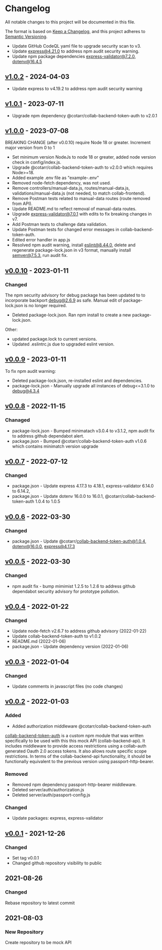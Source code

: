 # Changelog

All notable changes to this project will be documented in this file.

The format is based on [Keep a Changelog](https://keepachangelog.com/en/1.0.0/),
and this project adheres to
[Semantic Versioning](https://semver.org/spec/v2.0.0.html).


- Update GitHub CodeQL yaml file to upgrade security scan to v3.
- Update express@4.21.0 to address npm audit security warning.
- Update npm package dependencies express-validator@7.2.0, dotenv@16.4.5

## [v1.0.2](https://github.com/cotarr/collab-backend-api/releases/tag/v1.0.2) - 2024-04-03

- Update express to v4.19.2 to address npm audit security warning

## [v1.0.1](https://github.com/cotarr/collab-backend-api/releases/tag/v1.0.1) - 2023-07-11

- Upgrade npm dependency @cotarr/collab-backend-token-auth to v2.0.1

## [v1.0.0](https://github.com/cotarr/collab-backend-api/releases/tag/v1.0.0) - 2023-07-08

BREAKING CHANGE (after v0.0.10) require Node 18 or greater. Increment major version from 0 to 1

- Set minimum version NodeJs to node 18 or greater, added node version check in config/index.js.
- Upgrade @cotarr/collab-backend-token-auth to v2.0.0 which requires Node>=18.
- Added example .env file as "example-.env"
- Removed node-fetch dependency, was not used.
- Remove controllers/manual-data.js, routes/manual-data.js, validations/manual-data.js (not needed, to match collab-frontend).
- Remove Postman tests related to manual-data routes (route removed from API).
- Update README.md to reflect removal of manual-data routes.
- Upgrade express-validator@7.0.1 with edits to fix breaking changes in v7.
- Add Postman tests to challenge data validation.
- Update Postman tests for changed error messages in collab-backend-token-auth.
- Edited error handler in app.js
- Resolved npm audit warning, install eslint@8.44.0, delete and regenerate package-lock.json in v3 format, manually install semver@7.5.3, run audit fix.

## [v0.0.10](https://github.com/cotarr/collab-backend-api/releases/tag/v0.0.10) - 2023-01-11

### Changed

The npm security advisory for debug package has been updated to 
to incorporate backport debug@2.6.9 as safe. Manual edit of package-lock.json is 
no longer required.

- Deleted package-lock.json. Ran npm install to create a new package-lock.json.

Other:

- updated package.lock to current versions.
- Updated .eslintrc.js due to upgraded eslint version.

## [v0.0.9](https://github.com/cotarr/collab-backend-api/releases/tag/v0.0.9) - 2023-01-11

To fix npm audit warning:

- Deleted package-lock.json, re-installed eslint and dependencies.
- package-lock.json - Manually upgrade all instances of debug<=3.1.0 to debug@4.3.4

## [v0.0.8](https://github.com/cotarr/collab-backend-api/releases/tag/v0.0.8) - 2022-11-15

### Chanaged

- package-lock.json - Bumped minimatach v3.0.4 to v3.1.2, npm audit fix to address github dependabot alert.
- package.json - Bumped @cotarr/collab-backend-token-auth v1.0.6 which contains minimatch version upgrade

## [v0.0.7](https://github.com/cotarr/collab-backend-api/releases/tag/v0.0.7) - 2022-07-12

### Changed

- package.json - Update express 4.17.3 to 4.18.1, express-validator 6.14.0 to 6.14.2, 
- package.json - Update dotenv 16.0.0 to 16.0.1, @cotarr/collab-backend-token-auth 1.0.4 to 1.0.5
## [v0.0.6](https://github.com/cotarr/collab-backend-api/releases/tag/v0.0.6) - 2022-03-30

### Changed

- package.json - Update @cotarr/collab-backend-token-auth@1.0.4, dotenv@16.0.0, express@4.17.3

## [v0.0.5](https://github.com/cotarr/collab-backend-api/releases/tag/v0.0.5) - 2022-03-30

### Changed

- npm audit fix - bump mimimist 1.2.5 to 1.2.6 to address github dependabot security advisory for prototype pollution.

## [v0.0.4](https://github.com/cotarr/collab-backend-api/releases/tag/v0.0.4) - 2022-01-22

### Changed

* Update node-fetch v2.6.7 to address github advisory (2022-01-22)
* Update collab-backend-token-auth to v1.0.2
* README.md (2022-01-06)
* package.json - Update dependency version (2022-01-06)

## [v0.0.3](https://github.com/cotarr/collab-backend-api/releases/tag/v0.0.3) - 2022-01-04

### Changed

* Update comments in javascript files (no code changes)

## [v0.0.2](https://github.com/cotarr/collab-backend-api/releases/tag/v0.0.2) - 2022-01-03

### Added

- Added authorization middleware @cotarr/collab-backend-token-auth

[collab-backend-token-auth](https://github.com/cotarr/collab-backend-token-auth)
is a custom npm module that was written specifically to be used with this 
this mock API (collab-backend-api). 
It includes middleware to provide access restrictions using a
collab-auth generated Oauth 2.0 access tokens. It also allows route specific
scope restrictions. In terms of the collab-backend-api functionality,
it should be functionally equivalent to the previous version using passport-http-bearer.

### Removed

- Removed npm dependency passport-http-bearer middleware.
- Deleted server/auth/authorization.js
- Deleted server/auth/passport-config.js

### Changed

- Update packages: express, express-validator

## [v0.0.1](https://github.com/cotarr/collab-backend-api/releases/tag/v0.0.1) - 2021-12-26

### Changed

- Set tag v0.0.1
- Changed github repository visibility to public

## 2021-08-26

### Changed

Rebase repository to latest commit

## 2021-08-03

### New Repository

 Create repository to be mock API
